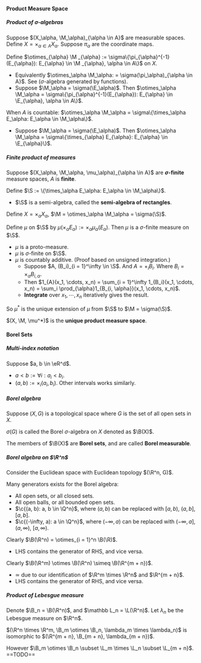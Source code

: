 #### Product Measure Space

##### Product of $\sigma$-algebras

Suppose $(X_\alpha, \M_\alpha)_{\alpha \in A}$ are measurable spaces. Define $X = \times_{\alpha \in A}X_\alpha$. Suppose $\pi_\alpha$ are the coordinate maps.

Define $\otimes_{\alpha} \M _{\alpha} := \sigma\{\pi_{\alpha}^{-1}(E_{\alpha}): E_{\alpha} \in \M _{\alpha}, \alpha \in A\}$ on $X$.

- Equivalently $\otimes_\alpha \M_\alpha: = \sigma(\pi_\alpha)_{\alpha \in A}$. See ($\sigma$-algebra generated by functions).
- Suppose $\M_\alpha = \sigma(\E_\alpha)$. Then $\otimes_\alpha \M_\alpha = \sigma\{\pi_{\alpha}^{-1}(E_{\alpha}): E_{\alpha} \in \E_{\alpha}, \alpha \in A\}$.

When $A$ is countable: $\otimes_\alpha \M_\alpha = \sigma\{\times_\alpha E_\alpha: E_\alpha \in \M_\alpha\}$.

- Suppose $\M_\alpha = \sigma(\E_\alpha)$. Then $\otimes_\alpha \M_\alpha = \sigma\{\times_{\alpha} E_{\alpha}: E_{\alpha} \in \E_{\alpha}\}$.

##### Finite product of measures

Suppose $(X_\alpha, \M_\alpha, \mu_\alpha)_{\alpha \in A}$ are **$\sigma$-finite** measure spaces, $A$ is **finite**.

Define $\S := \{\times_\alpha E_\alpha: E_\alpha \in \M_\alpha\}$.

- $\S$ is a semi-algebra, called the **semi-algebra of rectangles**.

Define $X = \times_\alpha X_\alpha$, $\M = \otimes_\alpha \M_\alpha = \sigma(\S)$.

Define $\mu$ on $\S$ by $\mu(\times_\alpha E_\alpha) := \times_\alpha \mu_\alpha(E_\alpha)$. Then $\mu$ is a $\sigma$-finite measure on $\S$.

- $\mu$ is a proto-measure.
- $\mu$ is $\sigma$-finite on $\S$.
- $\mu$ is countably additive. (Proof based on unsigned integration.)
  - Suppose $A, (B_i)_{i = 1}^\infty \in \S$. And $A = +_i B_i$. Where $B_{i} = \times_\alpha B_{i, \alpha}$.
  - Then $1_{A}(x_1, \cdots, x_n) = \sum_{i = 1}^\infty 1_{B_i}(x_1, \cdots, x_n) = \sum_i \prod_{\alpha}1_{B_{i, \alpha}}(x_1, \cdots, x_n)$.
  - **Integrate** over $x_1, \cdots, x_n$ iteratively gives the result.

So $\mu^*$ is the unique extension of $\mu$ from $\S$ to $\M = \sigma(\S)$.

$(X, \M, \mu^*)$ is the **unique product measure space**.

#### Borel Sets

##### Multi-index notation

Suppose $a, b \in \eR^d$.

- $a < b := \forall i: a_i < b_i$.
- $(a, b) := \times_i (a_i, b_i)$. Other intervals works similarly.

##### Borel algebra

Suppose $(X, G)$ is a topological space where $G$ is the set of all open sets in $X$.

$\sigma(G)$ is called the Borel $\sigma$-algebra on $X$ denoted as $\B(X)$.

The members of $\B(X)$ are **Borel sets**, and are called **Borel measurable**.

##### Borel algebra on $\R^n$

Consider the Euclidean space with Euclidean topology $(\R^n, G)$.

Many generators exists for the Borel algebra:

- All open sets, or all closed sets.
- All open balls, or all bounded open sets.
- $\c{(a, b): a, b \in \Q^n}$, where $(a, b)$ can be replaced with $[a, b)$, $(a, b]$, $[a, b]$.
- $\c{(-\infty, a): a \in \Q^n}$, where $(-\infty, a)$ can be replaced with $(-\infty, a]$, $(a, \infty)$, $[a, \infty)$.

Clearly $\B(\R^n) = \otimes_{i = 1}^n \B(\R)$.

- LHS contains the generator of RHS, and vice versa.

Clearly $\B(\R^m) \otimes \B(\R^n) \simeq \B(\R^{m + n})$.

- $\simeq$ due to our identification of $\R^m \times \R^n$ and $\R^{m + n}$.
- LHS contains the generator of RHS, and vice versa.

##### Product of Lebesgue measure

Denote $\B_n = \B(\R^n)$, and $\mathbb L_n = \L(\R^n)$. Let $\lambda_n$ be the Lebesgue measure on $\R^n$.

$(\R^n \times \R^m, \B_m \otimes \B_n, \lambda_m \times \lambda_n)$ is isomorphic to $(\R^{m + n}, \B_{m + n}, \lambda_{m + n})$.

However $\B_m \otimes \B_n \subset \L_m \times \L_n \subset \L_{m + n}$. ==TODO==

